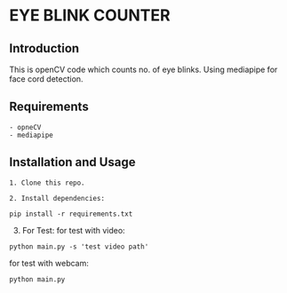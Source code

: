 # EYE BLINK COUNTER

## Introduction
This is openCV code which counts no. of eye blinks. 
Using mediapipe for face cord detection.

## Requirements
    - opneCV
    - mediapipe


## Installation and Usage
    1. Clone this repo.
    
    2. Install dependencies:
   ```
   pip install -r requirements.txt
   ```

   3. For Test:
   for test with video:
   ```
   python main.py -s 'test video path'
   ```
   for test with webcam:
   ```
   python main.py 
   ```